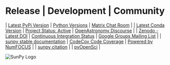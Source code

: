 # Release | Development | Community

| [Latest PyPi Version](https://pypi.python.org/pypi/sunpy/) |
[Python Versions](https://pypi.python.org/pypi/sunpy/) |
[Matrix Chat Room](https://app.element.io/#/room/#sunpy:openastronomy.org) | |
[Latest Conda Version](https://anaconda.org/conda-forge/sunpy) |
[Project Status: Active](https://www.repostatus.org/#active) |
[OpenAstronomy Discourse](https://community.openastronomy.org/) | |
[Zenodo - Latest DOI](https://zenodo.org/badge/latestdoi/2165383) |
[Continuous Integration Status](https://github.com/sunpy/sunpy/actions/workflows/ci.yml)
| [Google Groups Mailing List](https://groups.google.com/g/sunpy) | |
[sunpy stable documentation](https://docs.sunpy.org/) |
[CodeCov Code Coverage](https://codecov.io/gh/sunpy/sunpy) |
[Powered by NumFOCUS](https://numfocus.org) | |
[sunpy citation](https://docs.sunpy.org/en/stable/citation.html) | |
[pyOpenSci](https://github.com/pyOpenSci/software-submission/issues/147) |

![SunPy Logo](https://raw.githubusercontent.com/sunpy/sunpy-logo/master/generated/sunpy_logo_landscape.png)
